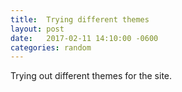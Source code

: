 ```yaml
---
title:  Trying different themes
layout: post
date: 	2017-02-11 14:10:00 -0600
categories: random
---
```


Trying out different themes for the site.

